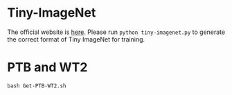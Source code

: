 # Tiny-ImageNet
The official website is [here](https://tiny-imagenet.herokuapp.com/). Please run `python tiny-imagenet.py` to generate the correct format of Tiny ImageNet for training.

# PTB and WT2
`bash Get-PTB-WT2.sh`
